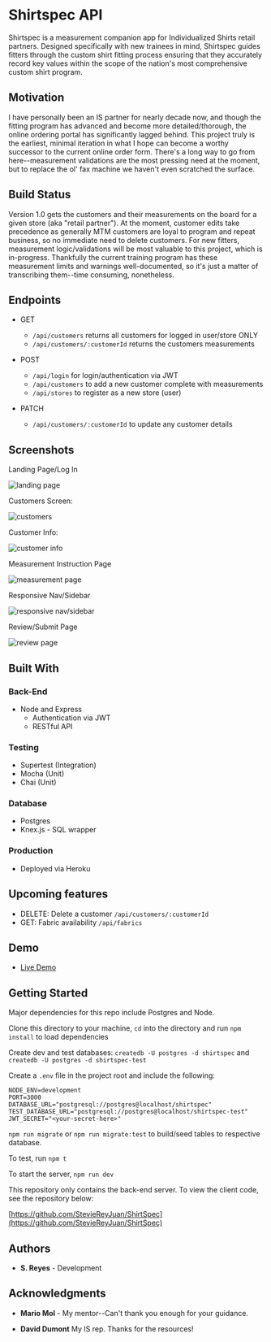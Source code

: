 <!-- # Shirtspec API-->
# Shirtspec API

Shirtspec is a measurement companion app for Individualized Shirts retail partners. Designed specifically with new trainees in mind, Shirtspec guides fitters through the custom shirt fitting process ensuring that they accurately record key values within the scope of the nation's most comprehensive custom shirt program.

## Motivation

I have personally been an IS partner for nearly decade now, and though the fitting program has advanced and become more detailed/thorough, the online ordering portal has significantly lagged behind. This project truly is the earliest, minimal iteration in what I hope can become a worthy successor to the current online order form. There's a long way to go from here--measurement validations are the most pressing need at the moment, but to replace the ol' fax machine we haven't even scratched the surface.

## Build Status

Version 1.0 gets the customers and their measurements on the board for a given store (aka "retail partner"). At the moment, customer edits take precedence as generally MTM customers are loyal to program and repeat business, so no immediate need to delete customers. For new fitters, measurement logic/validations will be most valuable to this project, which is in-progress. Thankfully the current training program has these measurement limits and warnings well-documented, so it's just a matter of transcribing them--time consuming, nonetheless.

## Endpoints

* GET
    * `/api/customers` returns all customers for logged in user/store ONLY
    * `/api/customers/:customerId` returns the customers measurements

* POST
    * `/api/login` for login/authentication via JWT
    * `/api/customers` to add a new customer complete with measurements
    * `/api/stores` to register as a new store (user)

* PATCH 
    * `/api/customers/:customerId` to update any customer details

## Screenshots
Landing Page/Log In

![landing page](screengrabs/landingpage.png)

Customers Screen:

![customers](screengrabs/customers.png)

Customer Info: 

![customer info](screengrabs/customerinfo.png)

Measurement Instruction Page

![measurement page](screengrabs/measurementpage.png)

Responsive Nav/Sidebar

![responsive nav/sidebar](screengrabs/sidebar.png)

Review/Submit Page

![review page](screengrabs/reviewsubmit.png)

## Built With

### Back-End
* Node and Express
    * Authentication via JWT
    * RESTful API

### Testing
* Supertest (Integration)
* Mocha (Unit)
* Chai (Unit)

### Database
* Postgres
* Knex.js - SQL wrapper

### Production
* Deployed via Heroku

## Upcoming features
 
* DELETE: Delete a customer `/api/customers/:customerId`
* GET: Fabric availability `/api/fabrics`

## Demo

- [Live Demo](https://shirtspec-app.vercel.app/)

## Getting Started

Major dependencies for this repo include Postgres and Node.

Clone this directory to your machine, `cd` into the directory and run `npm install` to load dependencies

Create dev and test databases: `createdb -U postgres -d shirtspec` and `createdb -U postgres -d shirtspec-test`

Create a `.env` file in the project root and include the following:

````
NODE_ENV=development
PORT=3000
DATABASE_URL="postgresql://postgres@localhost/shirtspec"
TEST_DATABASE_URL="postgresql://postgres@localhost/shirtspec-test"
JWT_SECRET="<your-secret-here>"
````

`npm run migrate` or `npm run migrate:test` to build/seed tables to respective database.

To test, run `npm t`

To start the server, `npm run dev`

This repository only contains the back-end server. To view the client code, see the repository below:

[https://github.com/StevieReyJuan/ShirtSpec](https://github.com/StevieReyJuan/ShirtSpec)

## Authors

* **S. Reyes** - Development

## Acknowledgments

* **Mario Mol** - My mentor--Can't thank you enough for your guidance. 

* **David Dumont** My IS rep. Thanks for the resources!